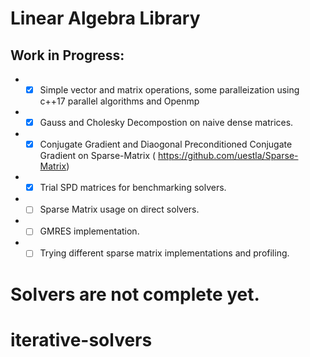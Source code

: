 # Linear Algebra Library

## Work in Progress:
- * [x] Simple vector and matrix operations, some paralleization using c++17 parallel algorithms and Openmp
- * [x] Gauss and Cholesky Decompostion on naive dense matrices.
- * [x] Conjugate Gradient and Diaogonal Preconditioned Conjugate Gradient on Sparse-Matrix ( https://github.com/uestla/Sparse-Matrix)
- * [x] Trial SPD matrices for benchmarking solvers. 
- * [ ] Sparse Matrix usage on direct solvers.
- * [ ] GMRES implementation.
- * [ ] Trying different sparse matrix implementations and profiling.

# Solvers are not complete yet.
# iterative-solvers
